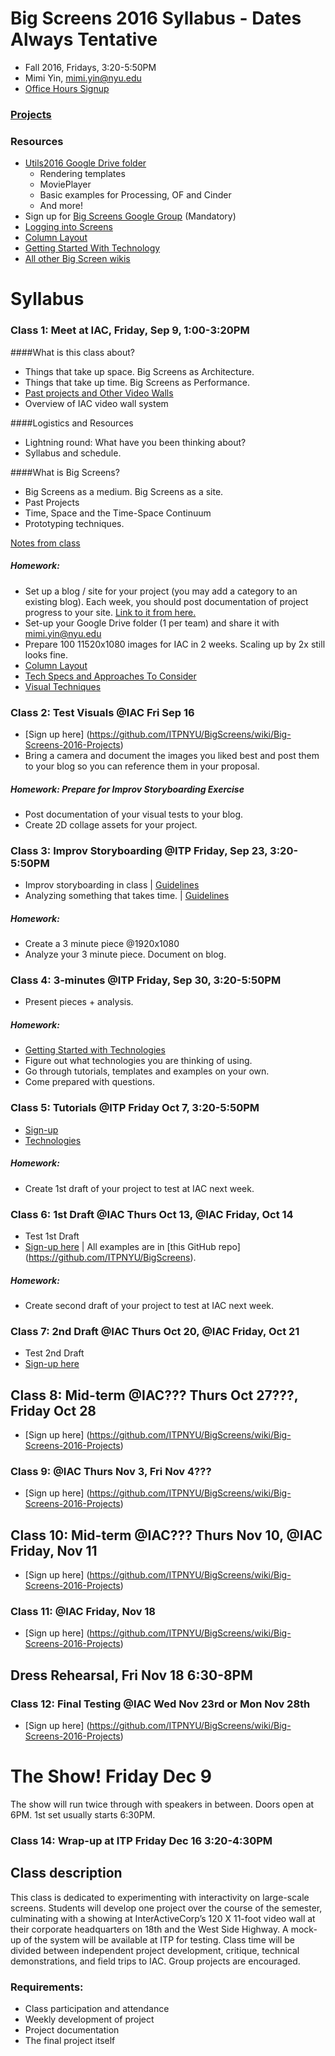 # Big Screens 2016 Syllabus - Dates Always Tentative

- Fall 2016, Fridays, 3:20-5:50PM
- Mimi Yin, mimi.yin@nyu.edu
- [Office Hours Signup](https://itp.nyu.edu/inwiki/Signup/Mimi)

### [Projects](https://github.com/ITPNYU/BigScreens/wiki/Big-Screens-2016-Projects)

### Resources
- [Utils2016 Google Drive folder]()
   - Rendering templates
   - MoviePlayer
   - Basic examples for Processing, OF and Cinder
   - And more!
- Sign up for [Big Screens Google Group](https://groups.google.com/a/itp.nyu.edu/group/bigscreens/) (Mandatory)
- [Logging into Screens](http://itp.nyu.edu/varwiki/BigScreens/LoggingIntoScreens)
- [Column Layout](http://itp.nyu.edu/varwiki/BigScreens/Columns)
- [Getting Started With Technology](https://github.com/ITPNYU/BigScreens/wiki/Get-Started-With-Technology)
- [All other Big Screen wikis](http://itp.nyu.edu/varwiki/BigScreens/BigScreens)

# Syllabus

### Class 1: Meet at IAC, Friday, Sep 9, 1:00-3:20PM

####What is this class about?
- Things that take up space. Big Screens as Architecture.
- Things that take up time. Big Screens as Performance.
- [Past projects and Other Video Walls](http://itp.nyu.edu/varwiki/BigScreens/TheOthers)
- Overview of IAC video wall system

####Logistics and Resources
- Lightning round: What have you been thinking about?
- Syllabus and schedule.

####What is Big Screens? 
- Big Screens as a medium. Big Screens as a site.
- Past Projects
- Time, Space and the Time-Space Continuum
- Prototyping techniques.

[Notes from class](https://github.com/ITPNYU/BigScreens/wiki/Big-Screens-2016-Week-1-Notes)

##### Homework: 
- Set up a blog / site for your project (you may add a category to an existing blog). Each week, you should post documentation of project progress to your site. [Link to it from here.](https://github.com/ITPNYU/BigScreens/wiki/Big-Screens-2016-Projects)
- Set-up your Google Drive folder (1 per team) and share it with mimi.yin@nyu.edu
- Prepare 100 11520x1080 images for IAC in 2 weeks. Scaling up by 2x still looks fine.
- [Column Layout](http://itp.nyu.edu/varwiki/BigScreens/Columns)
- [Tech Specs and Approaches To Consider](https://github.com/ITPNYU/BigScreens/wiki/100-Images:-Approaches-To-Consider)
- [Visual Techniques](https://github.com/ITPNYU/BigScreens/wiki/VISUALS)

### Class 2: Test Visuals @IAC Fri Sep 16
- [Sign up here] (https://github.com/ITPNYU/BigScreens/wiki/Big-Screens-2016-Projects)
- Bring a camera and document the images you liked best and post them to your blog so you can reference them in your proposal.

##### Homework: Prepare for Improv Storyboarding Exercise
- Post documentation of your visual tests to your blog.
- Create 2D collage assets for your project.

### Class 3: Improv Storyboarding @ITP Friday, Sep 23, 3:20-5:50PM
- Improv storyboarding in class | [Guidelines](https://github.com/ITPNYU/BigScreens/wiki/Structure-for-Improv-Storyboarding)
- Analyzing something that takes time. | [Guidelines](https://github.com/ITPNYU/BigScreens/wiki/Analysis-Assignment)


##### Homework: 
- Create a 3 minute piece @1920x1080
- Analyze your 3 minute piece. Document on blog.

### Class 4: 3-minutes @ITP Friday, Sep 30, 3:20-5:50PM
- Present pieces + analysis.

##### Homework: 
- [Getting Started with Technologies](https://github.com/ITPNYU/BigScreens/wiki/Get-Started-With-Technology)
- Figure out what technologies you are thinking of using.
- Go through tutorials, templates and examples on your own. 
- Come prepared with questions.

### Class 5: Tutorials @ITP Friday Oct 7, 3:20-5:50PM
- [Sign-up](https://github.com/ITPNYU/BigScreens/wiki/Big-Screens-2016-Projects)
- [Technologies](https://github.com/ITPNYU/BigScreens/wiki/Get-Started-With-Technology)

##### Homework: 
- Create 1st draft of your project to test at IAC next week.

### Class 6: 1st Draft @IAC Thurs Oct 13, @IAC Friday, Oct 14
- Test 1st Draft
- [Sign-up here](https://github.com/ITPNYU/BigScreens/wiki/Big-Screens-2016-Projects) | All examples are in [this GitHub repo] (https://github.com/ITPNYU/BigScreens).

##### Homework: 
- Create second draft of your project to test at IAC next week.

### Class 7: 2nd Draft @IAC Thurs Oct 20, @IAC Friday, Oct 21
- Test 2nd Draft
- [Sign-up here](https://github.com/ITPNYU/BigScreens/wiki/Big-Screens-2016-Projects)

## Class 8: Mid-term @IAC??? Thurs Oct 27???, Friday Oct 28 
- [Sign up here] (https://github.com/ITPNYU/BigScreens/wiki/Big-Screens-2016-Projects)

### Class 9: @IAC Thurs Nov 3, Fri Nov 4???
- [Sign up here] (https://github.com/ITPNYU/BigScreens/wiki/Big-Screens-2016-Projects)

## Class 10: Mid-term @IAC??? Thurs Nov 10, @IAC Friday, Nov 11
- [Sign up here] (https://github.com/ITPNYU/BigScreens/wiki/Big-Screens-2016-Projects)

### Class 11: @IAC Friday, Nov 18 
- [Sign up here] (https://github.com/ITPNYU/BigScreens/wiki/Big-Screens-2016-Projects)

## Dress Rehearsal, Fri Nov 18 6:30-8PM

### Class 12: Final Testing @IAC Wed Nov 23rd or Mon Nov 28th
- [Sign up here] (https://github.com/ITPNYU/BigScreens/wiki/Big-Screens-2016-Projects)

# The Show! Friday Dec 9
The show will run twice through with speakers in between. Doors open at 6PM. 1st set usually starts 6:30PM.

### Class 14: Wrap-up at ITP Friday Dec 16 3:20-4:30PM


## Class description

This class is dedicated to experimenting with interactivity on large-scale screens. Students will develop one project over the course of the semester, culminating with a showing at InterActiveCorp’s 120 X 11-foot video wall at their corporate headquarters on 18th and the West Side Highway. A mock-up of the system will be available at ITP for testing. Class time will be divided between independent project development, critique, technical demonstrations, and field trips to IAC. Group projects are encouraged.

### Requirements:
- Class participation and attendance
- Weekly development of project
- Project documentation
- The final project itself
